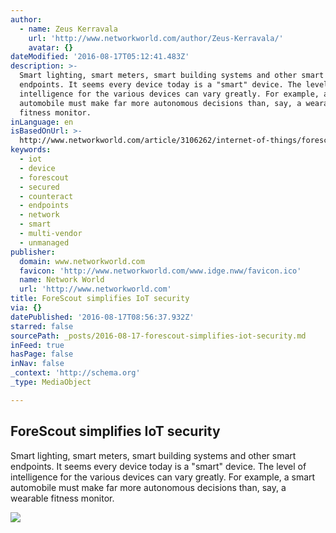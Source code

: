 ```yaml
---
author:
  - name: Zeus Kerravala
    url: 'http://www.networkworld.com/author/Zeus-Kerravala/'
    avatar: {}
dateModified: '2016-08-17T05:12:41.483Z'
description: >-
  Smart lighting, smart meters, smart building systems and other smart
  endpoints. It seems every device today is a "smart" device. The level of
  intelligence for the various devices can vary greatly. For example, a smart
  automobile must make far more autonomous decisions than, say, a wearable
  fitness monitor.
inLanguage: en
isBasedOnUrl: >-
  http://www.networkworld.com/article/3106262/internet-of-things/forescout-simplifies-iot-security.html#tk.twt_nww?es_c=44188&es_t=1471333235
keywords:
  - iot
  - device
  - forescout
  - secured
  - counteract
  - endpoints
  - network
  - smart
  - multi-vendor
  - unmanaged
publisher:
  domain: www.networkworld.com
  favicon: 'http://www.networkworld.com/www.idge.nww/favicon.ico'
  name: Network World
  url: 'http://www.networkworld.com'
title: ForeScout simplifies IoT security
via: {}
datePublished: '2016-08-17T08:56:37.932Z'
starred: false
sourcePath: _posts/2016-08-17-forescout-simplifies-iot-security.md
inFeed: true
hasPage: false
inNav: false
_context: 'http://schema.org'
_type: MediaObject

---
```

<article style=""><h1>ForeScout simplifies IoT security</h1><p>Smart lighting, smart meters, smart building systems and other smart endpoints. It seems every device today is a "smart" device. The level of intelligence for the various devices can vary greatly. For example, a smart automobile must make far more autonomous decisions than, say, a wearable fitness monitor.</p><img src="http://images.techhive.com/images/article/2016/08/iot_security-100675572-primary.idge.jpg" /></article>